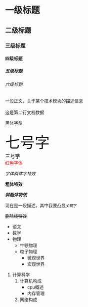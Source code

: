 # 一级标题
## 二级标题
### 三级标题
#### 四级标题
##### 五级标题
###### 六级标题

一段正文，关于某个技术模块的描述信息<br><br>
这是第二行文档数据

<font face="黑体">黑体字型</font>

<font size=7>七号字</font><br>
<font size=3>三号字</font><br>
<font color=#FF000>红色字体</font><br>

*字体斜体字特效*

**粗体特效**

***斜粗体特效***

现在是一段描述，其中我要凸显`关键字`

~~删除线特效~~

* 语文
* 数学
* 物理
	* 牛顿物理
	* 粒子物理
		* 微观世界
		* 宏观世界
1. 计算科学
	1. 计算机构成
		* cpu概述
		* 内存管理
	2. 网络构成
